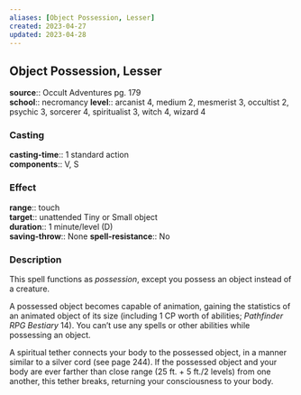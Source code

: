 ```yaml
---
aliases: [Object Possession, Lesser]
created: 2023-04-27
updated: 2023-04-28
---
```


## Object Possession, Lesser

**source**:: Occult Adventures pg. 179  
**school**:: necromancy
**level**:: arcanist 4, medium 2, mesmerist 3, occultist 2, psychic 3, sorcerer 4, spiritualist 3, witch 4, wizard 4

### Casting

**casting-time**:: 1 standard action  
**components**:: V, S

### Effect

**range**:: touch  
**target**:: unattended Tiny or Small object  
**duration**:: 1 minute/level (D)  
**saving-throw**:: None
**spell-resistance**:: No

### Description

This spell functions as *possession*, except you possess an object instead of a creature.  
  
A possessed object becomes capable of animation, gaining the statistics of an animated object of its size (including 1 CP worth of abilities; *Pathfinder RPG Bestiary* 14). You can’t use any spells or other abilities while possessing an object.  
  
A spiritual tether connects your body to the possessed object, in a manner similar to a silver cord (see page 244). If the possessed object and your body are ever farther than close range (25 ft. + 5 ft./2 levels) from one another, this tether breaks, returning your consciousness to your body.
